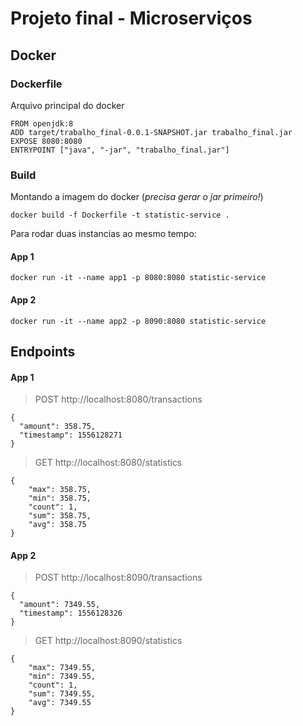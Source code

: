 # Projeto final - Microserviços

## Docker

### Dockerfile
Arquivo principal do docker

```
FROM openjdk:8
ADD target/trabalho_final-0.0.1-SNAPSHOT.jar trabalho_final.jar
EXPOSE 8080:8080
ENTRYPOINT ["java", "-jar", "trabalho_final.jar"]
```

### Build
Montando a imagem do docker (*precisa gerar o jar primeiro!*)
```
docker build -f Dockerfile -t statistic-service .
```

Para rodar duas instancias ao mesmo tempo:

#### App 1
```
docker run -it --name app1 -p 8080:8080 statistic-service
```

#### App 2
```
docker run -it --name app2 -p 8090:8080 statistic-service
```

## Endpoints

#### App 1
> POST http://localhost:8080/transactions
```
{
  "amount": 358.75,
  "timestamp": 1556128271
}
```

> GET http://localhost:8080/statistics
```
{
    "max": 358.75,
    "min": 358.75,
    "count": 1,
    "sum": 358.75,
    "avg": 358.75
}
```

#### App 2
> POST http://localhost:8090/transactions
```
{
  "amount": 7349.55,
  "timestamp": 1556128326
}
```

> GET http://localhost:8090/statistics
```
{
    "max": 7349.55,
    "min": 7349.55,
    "count": 1,
    "sum": 7349.55,
    "avg": 7349.55
}
```